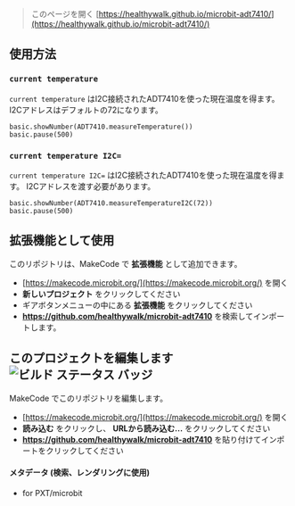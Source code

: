 
> このページを開く [https://healthywalk.github.io/microbit-adt7410/](https://healthywalk.github.io/microbit-adt7410/)

## 使用方法

### ``current temperature``

``current temperature`` はI2C接続されたADT7410を使った現在温度を得ます。
I2Cアドレスはデフォルトの72になります。

```blocks
basic.showNumber(ADT7410.measureTemperature())
basic.pause(500)
```

### ``current temperature I2C=``

``current temperature I2C=`` はI2C接続されたADT7410を使った現在温度を得ます。
I2Cアドレスを渡す必要があります。

```blocks
basic.showNumber(ADT7410.measureTemperatureI2C(72))
basic.pause(500)
```

## 拡張機能として使用

このリポジトリは、MakeCode で **拡張機能** として追加できます。

* [https://makecode.microbit.org/](https://makecode.microbit.org/) を開く
* **新しいプロジェクト** をクリックしてください
* ギアボタンメニューの中にある **拡張機能** をクリックしてください
* **https://github.com/healthywalk/microbit-adt7410** を検索してインポートします。

## このプロジェクトを編集します ![ビルド ステータス バッジ](https://github.com/healthywalk/microbit-adt7410/workflows/MakeCode/badge.svg)

MakeCode でこのリポジトリを編集します。

* [https://makecode.microbit.org/](https://makecode.microbit.org/) を開く
* **読み込む** をクリックし、 **URLから読み込む...** をクリックしてください
* **https://github.com/healthywalk/microbit-adt7410** を貼り付けてインポートをクリックしてください

#### メタデータ (検索、レンダリングに使用)

* for PXT/microbit
<script src="https://makecode.com/gh-pages-embed.js"></script><script>makeCodeRender("{{ site.makecode.home_url }}", "{{ site.github.owner_name }}/{{ site.github.repository_name }}");</script>
